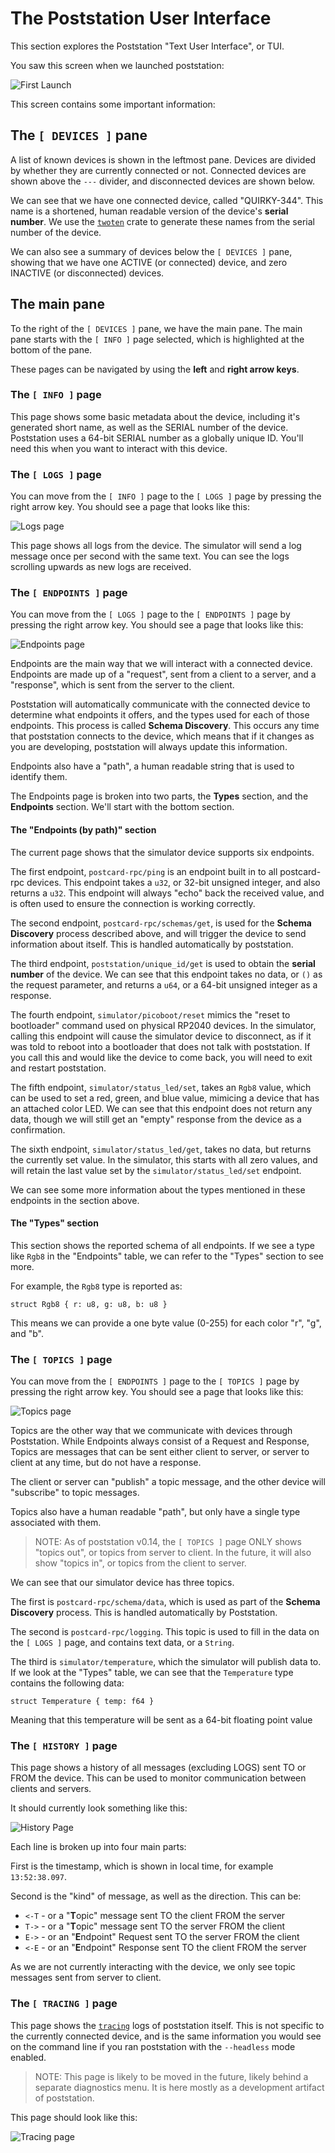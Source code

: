 # The Poststation User Interface

This section explores the Poststation "Text User Interface", or TUI.

You saw this screen when we launched poststation:

![First Launch](101-launch.png)

This screen contains some important information:

## The `[ DEVICES ]` pane

A list of known devices is shown in the leftmost pane. Devices are divided by
whether they are currently connected or not. Connected devices are shown above
the `---` divider, and disconnected devices are shown below.

We can see that we have one connected device, called "QUIRKY-344". This name
is a shortened, human readable version of the device's **serial number**. We use
the [`twoten`](https://docs.rs/twoten/latest/twoten/) crate to generate these
names from the serial number of the device.

We can also see a summary of devices below the `[ DEVICES ]` pane, showing
that we have one ACTIVE (or connected) device, and zero INACTIVE (or
disconnected) devices.

## The main pane

To the right of the `[ DEVICES ]` pane, we have the main pane. The main pane
starts with the `[ INFO ]` page selected, which is highlighted at the bottom
of the pane.

These pages can be navigated by using the **left** and **right arrow keys**.

### The `[ INFO ]` page

This page shows some basic metadata about the device, including it's generated
short name, as well as the SERIAL number of the device. Poststation uses a
64-bit SERIAL number as a globally unique ID. You'll need this when you want
to interact with this device.

### The `[ LOGS ]` page

You can move from the `[ INFO ]` page to the `[ LOGS ]` page by pressing the
right arrow key. You should see a page that looks like this:

![Logs page](102-logs.png)

This page shows all logs from the device. The simulator will send a log
message once per second with the same text. You can see the logs scrolling
upwards as new logs are received.

### The `[ ENDPOINTS ]` page

You can move from the `[ LOGS ]` page to the `[ ENDPOINTS ]` page by
pressing the right arrow key. You should see a page that looks like this:

![Endpoints page](102-endpoints.png)

Endpoints are the main way that we will interact with a connected device.
Endpoints are made up of a "request", sent from a client to a server, and
a "response", which is sent from the server to the client.

Poststation will automatically communicate with the connected device to
determine what endpoints it offers, and the types used for each of those
endpoints. This process is called **Schema Discovery**. This occurs any
time that poststation connects to the device, which means that if it changes
as you are developing, poststation will always update this information.

Endpoints also have a "path", a human readable string that is used to identify
them.

The Endpoints page is broken into two parts, the **Types** section, and the
**Endpoints** section. We'll start with the bottom section.

#### The "Endpoints (by path)" section

The current page shows that the simulator device supports six endpoints.

The first endpoint, `postcard-rpc/ping` is an endpoint built in to all
postcard-rpc devices. This endpoint takes a `u32`, or 32-bit unsigned
integer, and also returns a `u32`. This endpoint will always "echo" back
the received value, and is often used to ensure the connection is working
correctly.

The second endpoint, `postcard-rpc/schemas/get`, is used for the **Schema
Discovery** process described above, and will trigger the device to send
information about itself. This is handled automatically by poststation.

The third endpoint, `poststation/unique_id/get` is used to obtain the
**serial number** of the device. We can see that this endpoint takes
no data, or `()` as the request parameter, and returns a `u64`, or a
64-bit unsigned integer as a response.

The fourth endpoint, `simulator/picoboot/reset` mimics the "reset to
bootloader" command used on physical RP2040 devices. In the simulator,
calling this endpoint will cause the simulator device to disconnect,
as if it was told to reboot into a bootloader that does not talk with
poststation. If you call this and would like the device to come back,
you will need to exit and restart poststation.

The fifth endpoint, `simulator/status_led/set`, takes an `Rgb8` value,
which can be used to set a red, green, and blue value, mimicing a device
that has an attached color LED. We can see that this endpoint does not
return any data, though we will still get an "empty" response from the
device as a confirmation.

The sixth endpoint, `simulator/status_led/get`, takes no data, but returns
the currently set value. In the simulator, this starts with all zero values,
and will retain the last value set by the `simulator/status_led/set` endpoint.

We can see some more information about the types mentioned in these endpoints
in the section above.

#### The "Types" section

This section shows the reported schema of all endpoints. If we see a type
like `Rgb8` in the "Endpoints" table, we can refer to the "Types" section
to see more.

For example, the `Rgb8` type is reported as:

```
struct Rgb8 { r: u8, g: u8, b: u8 }
```

This means we can provide a one byte value (0-255) for each color "r", "g",
and "b".

### The `[ TOPICS ]` page

You can move from the `[ ENDPOINTS ]` page to the `[ TOPICS ]` page by
pressing the right arrow key. You should see a page that looks like this:

![Topics page](102-topics.png)

Topics are the other way that we communicate with devices through
Poststation. While Endpoints always consist of a Request and Response,
Topics are messages that can be sent either client to server, or server to
client at any time, but do not have a response.

The client or server can "publish" a topic message, and the other device
will "subscribe" to topic messages.

Topics also have a human readable "path", but only have a single type
associated with them.

> NOTE: As of poststation v0.14, the `[ TOPICS ]` page ONLY shows "topics out",
> or topics from server to client. In the future, it will also show "topics in",
> or topics from the client to server.

We can see that our simulator device has three topics.

The first is `postcard-rpc/schema/data`, which is used as part of the
**Schema Discovery** process. This is handled automatically by Poststation.

The second is `postcard-rpc/logging`. This topic is used to fill in the
data on the `[ LOGS ]` page, and contains text data, or a `String`.

The third is `simulator/temperature`, which the simulator will publish
data to. If we look at the "Types" table, we can see that the `Temperature`
type contains the following data:

```
struct Temperature { temp: f64 }
```

Meaning that this temperature will be sent as a 64-bit floating point value

### The `[ HISTORY ]` page

This page shows a history of all messages (excluding LOGS) sent TO or FROM
the device. This can be used to monitor communication between clients and
servers.

It should currently look something like this:

![History Page](102-history.png)

Each line is broken up into four main parts:

First is the timestamp, which is shown in local time, for example
`13:52:38.097`.

Second is the "kind" of message, as well as the direction. This can be:

* `<-T` - or a "**T**opic" message sent TO the client FROM the server
* `T->` - or a "**T**opic" message sent TO the server FROM the client
* `E->` - or an "**E**ndpoint" Request sent TO the server FROM the client
* `<-E` - or an "**E**ndpoint" Response sent TO the client FROM the server

As we are not currently interacting with the device, we only see topic
messages sent from server to client.

### The `[ TRACING ]` page

This page shows the [`tracing`](https://docs.rs/tracing/latest/tracing/)
logs of poststation itself. This is not specific to the currently connected
device, and is the same information you would see on the command line if
you ran poststation with the `--headless` mode enabled.

> NOTE: This page is likely to be moved in the future, likely behind
> a separate diagnostics menu. It is here mostly as a development artifact
> of poststation.

This page should look like this:

![Tracing page](102-tracing.png)
